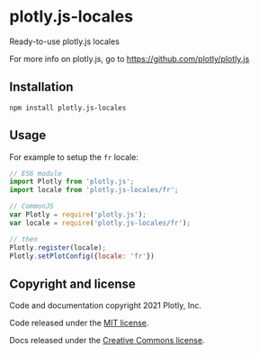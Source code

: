 # plotly.js-locales

Ready-to-use plotly.js locales

For more info on plotly.js, go to https://github.com/plotly/plotly.js

## Installation

```
npm install plotly.js-locales
```
## Usage

For example to setup the `fr` locale:

```js
// ES6 module
import Plotly from 'plotly.js';
import locale from 'plotly.js-locales/fr';

// CommonJS
var Plotly = require('plotly.js');
var locale = require('plotly.js-locales/fr');

// then
Plotly.register(locale);
Plotly.setPlotConfig({locale: 'fr'})
```

## Copyright and license

Code and documentation copyright 2021 Plotly, Inc.

Code released under the [MIT license](https://github.com/plotly/plotly.js/blob/master/LICENSE).

Docs released under the [Creative Commons license](https://github.com/plotly/documentation/blob/source/LICENSE).
